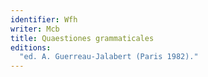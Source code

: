```yaml
---
identifier: Wfh
writer: Mcb
title: Quaestiones grammaticales
editions:
  "ed. A. Guerreau-Jalabert (Paris 1982)."
---
```

